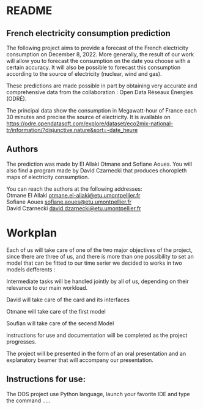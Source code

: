 # README

## French electricity consumption prediction

The following project aims to provide a forecast of the French electricity consumption on December 8, 2022.
More generally, the result of our work will allow you to forecast the consumption on the date you choose with a certain accuracy.
It will also be possible to forecast this consumption according to the source of electricity (nuclear, wind and gas).

These predictions are made possible in part by obtaining very accurate and comprehensive data from the collaboration : Open Data Réseaux Énergies (ODRÉ).

The principal data show the consumption in Megawatt-hour of France each 30 minutes and precise the source of electricity.
It is available on https://odre.opendatasoft.com/explore/dataset/eco2mix-national-tr/information/?disjunctive.nature&sort=-date_heure

## Authors

The prediction was made by El Allaki Otmane and Sofiane Aoues.
You will also find a program made by David Czarnecki that produces choropleth maps of electricity consumption.

You can reach the authors at the following addresses: <br/>
Otmane El Allaki otmane.el-allaki@etu.umontpellier.fr <br/>
Sofiane Aoues  sofiane.aoues@etu.umontpellier.fr <br/>
David Czarnecki  david.dzarnecki@etu.umontpellier.fr

# Workplan

Each of us will take care of one of the two major objectives of the project, since there are three of us,  and there is more than one possibility to set an model that can be fitted to our time serier we decided to works in two models defferents :

Intermediate tasks will be handled jointly by all of us, depending on their relevance to our main workload.

David will take care of the card and its interfaces

Otmane will take care of the first model 

Soufian will take care of the secend Model

instructions for use and documentation will be completed as the project progresses.

The project will be presented in the form of an oral presentation and an explanatory beamer that will accompany our presentation.

## Instructions for use:

The DOS project use Python language, launch your favorite IDE and type the command .....
